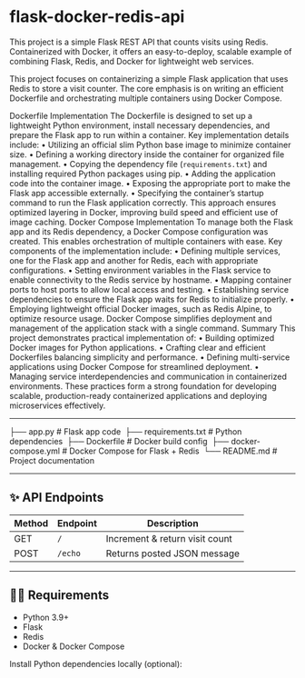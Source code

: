 # flask-docker-redis-api
This project is a simple Flask REST API that counts visits using Redis. Containerized with Docker, it offers an easy-to-deploy, scalable example of combining Flask, Redis, and Docker for lightweight web services.


This project focuses on containerizing a simple Flask application that uses Redis to store a visit counter. The core emphasis is on writing an efficient Dockerfile and orchestrating multiple containers using Docker Compose.


Dockerfile Implementation
The Dockerfile is designed to set up a lightweight Python environment, install necessary dependencies, and prepare the Flask app to run within a container. Key implementation details include:
	•	Utilizing an official slim Python base image to minimize container size.
	•	Defining a working directory inside the container for organized file management.
	•	Copying the dependency file (`requirements.txt`) and installing required Python packages using pip.
	•	Adding the application code into the container image.
	•	Exposing the appropriate port to make the Flask app accessible externally.
	•	Specifying the container’s startup command to run the Flask application correctly.
This approach ensures optimized layering in Docker, improving build speed and efficient use of image caching.
Docker Compose Implementation
To manage both the Flask app and its Redis dependency, a Docker Compose configuration was created. This enables orchestration of multiple containers with ease. Key components of the implementation include:
	•	Defining multiple services, one for the Flask app and another for Redis, each with appropriate configurations.
	•	Setting environment variables in the Flask service to enable connectivity to the Redis service by hostname.
	•	Mapping container ports to host ports to allow local access and testing.
	•	Establishing service dependencies to ensure the Flask app waits for Redis to initialize properly.
	•	Employing lightweight official Docker images, such as Redis Alpine, to optimize resource usage.
Docker Compose simplifies deployment and management of the application stack with a single command.
Summary
This project demonstrates practical implementation of:
	•	Building optimized Docker images for Python applications.
	•	Crafting clear and efficient Dockerfiles balancing simplicity and performance.
	•	Defining multi-service applications using Docker Compose for streamlined deployment.
	•	Managing service interdependencies and communication in containerized environments.
These practices form a strong foundation for developing scalable, production-ready containerized applications and deploying microservices effectively.

------

├── app.py           # Flask app code 
├── requirements.txt # Python dependencies 
├── Dockerfile       # Docker build config 
├── docker-compose.yml # Docker Compose for Flask + Redis 
└── README.md        # Project documentation



---

## ✨ API Endpoints

| Method | Endpoint | Description                  |
|--------|----------|------------------------------|
| GET    | `/`      | Increment & return visit count |
| POST   | `/echo`  | Returns posted JSON message   |

---

## 🧑‍💻 Requirements

- Python 3.9+
- Flask
- Redis
- Docker & Docker Compose

Install Python dependencies locally (optional):

